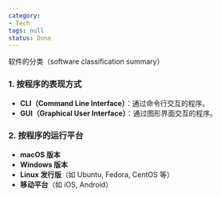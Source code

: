 ```yaml
---
category:
- Tech
tags: null
status: Done
---
```




软件的分类（software classification summary）
### 1. 按程序的表现方式

- **CLI（Command Line Interface）**：通过命令行交互的程序。
- **GUI（Graphical User Interface）**：通过图形界面交互的程序。

### 2. 按程序的运行平台

- **macOS 版本**
- **Windows 版本**
- **Linux 发行版**（如 Ubuntu, Fedora, CentOS 等）
- **移动平台**（如 iOS, Android）
